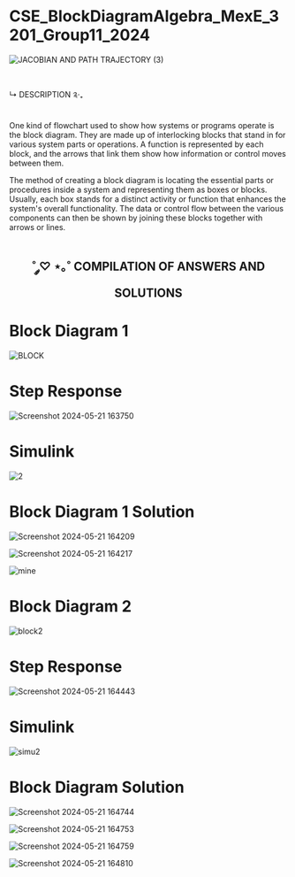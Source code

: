 # CSE_BlockDiagramAlgebra_MexE_3201_Group11_2024

![JACOBIAN AND PATH TRAJECTORY (3)](https://github.com/ImangTimang/CSE_BlockDiagramAlgebra_MexE_3201_Group11_2024/assets/157728066/894d7bd6-effc-46c4-bc0f-109f5d827cc4)

#

↳ DESCRIPTION ༉‧₊

###
One kind of flowchart used to show how systems or programs operate is the block diagram. They are made up of interlocking blocks that stand in for various system parts or operations. A function is represented by each block, and the arrows that link them show how information or control moves between them.

The method of creating a block diagram is locating the essential parts or procedures inside a system and representing them as boxes or blocks. Usually, each box stands for a distinct activity or function that enhances the system's overall functionality. The data or control flow between the various components can then be shown by joining these blocks together with arrows or lines.

#
 <h2 align="center">  ˚ ༘♡ ⋆｡˚ COMPILATION OF ANSWERS AND SOLUTIONS

   
###
###

# Block Diagram 1

![BLOCK](https://github.com/ImangTimang/CSE_BlockDiagramAlgebra_MexE_3201_Group11_2024/assets/157492494/26ead3be-fdd2-4ae0-a5d6-4027406c4555)

# Step Response

![Screenshot 2024-05-21 163750](https://github.com/ImangTimang/CSE_BlockDiagramAlgebra_MexE_3201_Group11_2024/assets/157492494/7250102f-9353-4ab4-a020-55d5458056e9)

# Simulink

![2](https://github.com/ImangTimang/CSE_BlockDiagramAlgebra_MexE_3201_Group11_2024/assets/157492494/41076b71-e5cb-44be-bbf5-3a5c7c78ddea)

###

# Block Diagram 1 Solution

![Screenshot 2024-05-21 164209](https://github.com/ImangTimang/CSE_BlockDiagramAlgebra_MexE_3201_Group11_2024/assets/157492494/0de8fadb-f66a-4f9f-885e-2fc64ff4d227)

![Screenshot 2024-05-21 164217](https://github.com/ImangTimang/CSE_BlockDiagramAlgebra_MexE_3201_Group11_2024/assets/157492494/ca4a1bc0-9206-45c9-830b-0a3a085b23a9)

![mine](https://github.com/ImangTimang/CSE_BlockDiagramAlgebra_MexE_3201_Group11_2024/assets/157492494/31c9e6e7-c8fd-4720-b382-37a92ce7ea3c)

# Block Diagram 2

![block2](https://github.com/ImangTimang/CSE_BlockDiagramAlgebra_MexE_3201_Group11_2024/assets/157492494/eb7c4946-8fe5-4b6f-b198-3d50b5e4d320)

# Step Response

![Screenshot 2024-05-21 164443](https://github.com/ImangTimang/CSE_BlockDiagramAlgebra_MexE_3201_Group11_2024/assets/157492494/c5010eb0-e013-4fa3-be24-073a900562d5)

# Simulink

![simu2](https://github.com/ImangTimang/CSE_BlockDiagramAlgebra_MexE_3201_Group11_2024/assets/157492494/fc1dc8ab-e11f-4967-babc-7ad4ac9d26ce)

#

# Block Diagram Solution

![Screenshot 2024-05-21 164744](https://github.com/ImangTimang/CSE_BlockDiagramAlgebra_MexE_3201_Group11_2024/assets/157492494/1042919a-c070-4547-be7e-52f9bead7a16)

![Screenshot 2024-05-21 164753](https://github.com/ImangTimang/CSE_BlockDiagramAlgebra_MexE_3201_Group11_2024/assets/157492494/a5fb472a-e259-4eb1-8518-11e1b62306cf)

![Screenshot 2024-05-21 164759](https://github.com/ImangTimang/CSE_BlockDiagramAlgebra_MexE_3201_Group11_2024/assets/157492494/bfba1f81-3654-4d1d-b4f0-73ef25babfe8)

![Screenshot 2024-05-21 164810](https://github.com/ImangTimang/CSE_BlockDiagramAlgebra_MexE_3201_Group11_2024/assets/157492494/a86f39fd-85b8-49c8-9932-2e40919801d7)







